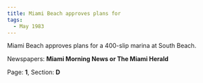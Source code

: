 ```yaml
---  
title: Miami Beach approves plans for  
tags:  
  - May 1983  
---  
```

  
Miami Beach approves plans for a 400-slip marina at South Beach.  
  
Newspapers: **Miami Morning News or The Miami Herald**  
  
Page: **1**, Section: **D** 
